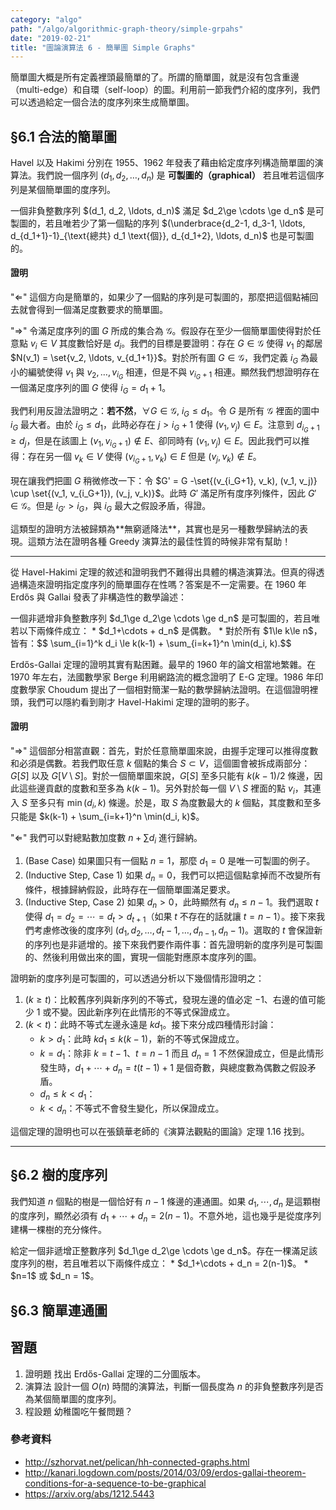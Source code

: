 ```yaml
---
category: "algo"
path: "/algo/algorithmic-graph-theory/simple-grpahs"
date: "2019-02-21"
title: "圖論演算法 6 - 簡單圖 Simple Graphs"
---
```


簡單圖大概是所有定義裡頭最簡單的了。所謂的簡單圖，就是沒有包含重邊（multi-edge）和自環（self-loop）的圖。利用前一節我們介紹的度序列，我們可以透過給定一個合法的度序列來生成簡單圖。

## §6.1 合法的簡單圖

Havel 以及 Hakimi 分別在 1955、1962 年發表了藉由給定度序列構造簡單圖的演算法。我們說一個序列 $(d_1, d_2, \ldots, d_n)$ 是 **可製圖的（graphical）** 若且唯若這個序列是某個簡單圖的度序列。

<theorem title='Havel-Hakimi 定理 [1955, 1962]'>
一個非負整數序列 $(d_1, d_2, \ldots, d_n)$ 滿足 $d_2\ge \cdots \ge d_n$ 是可製圖的，若且唯若少了第一個點的序列 $(\underbrace{d_2-1, d_3-1, \ldots, d_{d_1+1}-1}_{\text{總共} d_1 \text{個}}, d_{d_1+2}, \ldots, d_n)$ 也是可製圖的。
</theorem>

#### 證明

"$\Leftarrow$" 這個方向是簡單的，如果少了一個點的序列是可製圖的，那麼把這個點補回去就會得到一個滿足度數要求的簡單圖。

"$\Rightarrow$" 令滿足度序列的圖 $G$ 所成的集合為 $\mathcal{G}$。假設存在至少一個簡單圖使得對於任意點 $v_i\in V$ 其度數恰好是 $d_i$。我們的目標是要證明：存在 $G\in\mathcal{G}$ 使得 $v_1$ 的鄰居 $N(v_1) = \set{v_2, \ldots, v_{d_1+1}}$。對於所有圖 $G\in\mathcal{G}$，我們定義 $i_G$ 為最小的編號使得 $v_1$ 與 $v_2, \ldots, v_{i_G}$ 相連，但是不與 $v_{i_G+1}$ 相連。顯然我們想證明存在一個滿足度序列的圖 $G$ 使得 $i_G = d_1+1$。

我們利用反證法證明之：**若不然**，$\forall G\in\mathcal{G},\ i_G \le d_1$。令 $G$ 是所有 $\mathcal{G}$ 裡面的圖中 $i_G$ 最大者。由於 $i_G \le d_1$，此時必存在 $j > i_G+1$ 使得 $(v_1, v_j)\in E$。注意到 $d_{i_G+1} \ge d_j$，但是在該圖上 $(v_1, v_{i_G+1})\notin E$、卻同時有 $(v_1, v_j)\in E$。因此我們可以推得：存在另一個 $v_k\in V$ 使得 $(v_{i_G+1}, v_k)\in E$ 但是 $(v_j, v_k)\notin E$。

現在讓我們把圖 $G$ 稍微修改一下：令 $G' = G -\set{(v_{i_G+1}, v_k), (v_1, v_j)} \cup \set{(v_1, v_{i_G+1}), (v_j, v_k)}$。此時 $G'$ 滿足所有度序列條件，因此 $G'\in \mathcal{G}$。但是 $i_{G'} > i_G$，與 $i_G$ 最大之假設矛盾，得證。

<note>
這類型的證明方法被歸類為**無窮遞降法**，其實也是另一種數學歸納法的表現。這類方法在證明各種 Greedy 演算法的最佳性質的時候非常有幫助！
</note>

-----

從 Havel-Hakimi 定理的敘述和證明我們不難得出具體的構造演算法。但真的得透過構造來證明指定度序列的簡單圖存在性嗎？答案是不一定需要。在 1960 年 Erdős 與 Gallai 發表了非構造性的數學論述：

<theorem title='Erdős-Gallai 定理 [1960]'>
一個非遞增非負整數序列 $d_1\ge d_2\ge \cdots \ge d_n$ 是可製圖的，若且唯若以下兩條件成立：
* $d_1+\cdots + d_n$ 是偶數。
* 對於所有 $1\le k\le n$，皆有：$$ \sum_{i=1}^k d_i \le k(k-1) + \sum_{i=k+1}^n \min(d_i, k).$$
</theorem>

Erdős-Gallai 定理的證明其實有點困難。最早的 1960 年的論文相當地繁雜。在 1970 年左右，法國數學家 Berge 利用網路流的概念證明了 E-G 定理。1986 年印度數學家 Choudum 提出了一個相對簡潔一點的數學歸納法證明。在這個證明裡頭，我們可以隱約看到剛才 Havel-Hakimi 定理的證明的影子。

#### 證明

"$\Rightarrow$" 這個部分相當直觀：首先，對於任意簡單圖來說，由握手定理可以推得度數和必須是偶數。若我們取任意 $k$ 個點的集合 $S\subset V$，這個圖會被拆成兩部分：$G[S]$ 以及 $G[V\setminus S]$。對於一個簡單圖來說，$G[S]$ 至多只能有 $k(k-1)/2$ 條邊，因此這些邊貢獻的度數和至多為 $k(k-1)$。另外對於每一個 $V\setminus S$ 裡面的點 $v_i$，其連入 $S$ 至多只有 $\min(d_i, k)$ 條邊。於是，取 $S$ 為度數最大的 $k$ 個點，其度數和至多只能是 $k(k-1) + \sum_{i=k+1}^n \min(d_i, k)$。

"$\Leftarrow$" 我們可以對總點數加度數 $n+\sum d_i$ 進行歸納。
1. (Base Case) 如果圖只有一個點 $n=1$，那麼 $d_1=0$ 是唯一可製圖的例子。
2. (Inductive Step, Case 1) 如果 $d_n=0$，我們可以把這個點拿掉而不改變所有條件，根據歸納假設，此時存在一個簡單圖滿足要求。
3. (Inductive Step, Case 2) 如果 $d_n>0$，此時顯然有 $d_n \le n-1$。我們選取 $t$ 使得 $d_1=d_2=\cdots = d_t > d_{t+1}$（如果 $t$ 不存在的話就讓 $t=n-1$）。接下來我們考慮修改後的度序列 $(d_1, d_2, \ldots, d_t -1, \ldots, d_{n-1}, d_n-1)$。選取的 $t$ 會保證新的序列也是非遞增的。接下來我們要作兩件事：首先證明新的度序列是可製圖的、然後利用做出來的圖，實現一個能對應原本度序列的圖。

證明新的度序列是可製圖的，可以透過分析以下幾個情形證明之：
1. ($k\ge t$)：比較舊序列與新序列的不等式，發現左邊的值必定 $-1$、右邊的值可能少 $1$ 或不變。因此新序列在此情形的不等式保證成立。
2. ($k < t$)：此時不等式左邊永遠是 $kd_1$。接下來分成四種情形討論：
    * $k > d_1$：此時 $kd_1 \le k(k-1)$，新的不等式保證成立。
    * $k = d_1$：除非 $k=t-1$、$t=n-1$ 而且 $d_n=1$ 不然保證成立，但是此情形發生時，$d_1+\cdots+d_n=t(t-1)+1$ 是個奇數，與總度數為偶數之假設矛盾。
    * $d_n\le k < d_1$：
    * $k < d_n$：不等式不會發生變化，所以保證成立。


<note>
這個定理的證明也可以在張鎮華老師的《演算法觀點的圖論》定理 1.16 找到。
</note>

-----

## §6.2 樹的度序列

我們知道 $n$ 個點的樹是一個恰好有 $n-1$ 條邊的連通圖。如果 $d_1, \cdots, d_n$ 是這顆樹的度序列，顯然必須有 $d_1+\cdots + d_n = 2(n-1)$。不意外地，這也幾乎是從度序列建構一棵樹的充分條件。

<theorem title='樹的度序列'>
給定一個非遞增正整數序列 $d_1\ge d_2\ge \cdots \ge d_n$。存在一棵滿足該度序列的樹，若且唯若以下兩條件成立：
* $d_1+\cdots + d_n = 2(n-1)$。
* $n=1$ 或 $d_n = 1$。
</theorem>

## §6.3 簡單連通圖



## 習題

1. <span class='tag is-dark'>證明題</span> 找出 Erdős-Gallai 定理的二分圖版本。
2. <span class='tag is-link'>演算法</span> 設計一個 $O(n)$ 時間的演算法，判斷一個長度為 $n$ 的非負整數序列是否為某個簡單圖的度序列。
3. <span class='tag is-danger'>程設題</span> 幼稚園吃午餐問題？

### 參考資料

* http://szhorvat.net/pelican/hh-connected-graphs.html
* http://kanari.logdown.com/posts/2014/03/09/erdos-gallai-theorem-conditions-for-a-sequence-to-be-graphical
* https://arxiv.org/abs/1212.5443